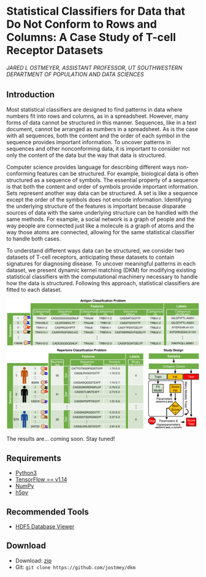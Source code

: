 # Statistical Classifiers for Data that Do Not Conform to Rows and Columns: A Case Study of T-cell Receptor Datasets
###### JARED L OSTMEYER, ASSISTANT PROFESSOR, UT SOUTHWESTERN DEPARTMENT OF POPULATION AND DATA SCIENCES

## Introduction

Most statistical classifiers are designed to find patterns in data where numbers fit into rows and columns, as in a spreadsheet. However, many forms of data cannot be structured in this manner. Sequences, like in a text document, cannot be arranged as numbers in a spreadsheet. As is the case with all sequences, both the content and the order of each symbol in the sequence provides important information. To uncover patterns in sequences and other nonconforming data, it is important to consider not only the content of the data but the way that data is structured.

Computer science provides language for describing different ways non-conforming features can be structured. For example, biological data is often structured as a sequence of symbols. The essential property of a sequence is that both the content and order of symbols provide important information. Sets represent another way data can be structured. A set is like a sequence except the order of the symbols does not encode information. Identifying the underlying structure of the features is important because disparate sources of data with the same underlying structure can be handled with the same methods. For example, a social network is a graph of people and the way people are connected just like a molecule is a graph of atoms and the way those atoms are connected, allowing for the same statistical classifier to handle both cases.

To understand different ways data can be structured, we consider two datasets of T-cell receptors, anticipating these datasets to contain signatures for diagnosing disease. To uncover meaningful patterns in each dataset, we present dynamic kernel matching (DKM) for modifying existing statistical classifiers with the computational machinery necessary to handle how the data is structured. Following this approach, statistical classifiers are fitted to each dataset.

![alt text](artwork/data.png "Layout of data used in this study")

The results are... coming soon. Stay tuned!

## Requirements

* [Python3](https://www.python.org/)
* [TensorFlow == v1.14](https://www.tensorflow.org/)
* [NumPy](http://www.numpy.org/)
* [h5py](https://www.h5py.org/)

## Recommended Tools

* [HDF5 Database Viewer](https://www.hdfgroup.org/downloads/hdfview/)

## Download

* Download: [zip](https://github.com/jostmey/dkm/zipball/master)
* Git: `git clone https://github.com/jostmey/dkm`
